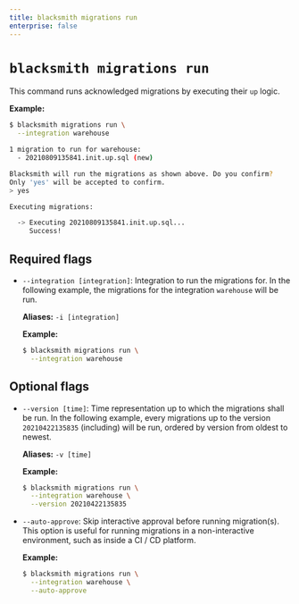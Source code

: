 ```yaml
---
title: blacksmith migrations run
enterprise: false
---
```


# `blacksmith migrations run`

This command runs acknowledged migrations by executing their `up` logic.

**Example:**
```bash
$ blacksmith migrations run \
  --integration warehouse

1 migration to run for warehouse:
  - 20210809135841.init.up.sql (new)

Blacksmith will run the migrations as shown above. Do you confirm?
Only 'yes' will be accepted to confirm.
> yes

Executing migrations:

  -> Executing 20210809135841.init.up.sql...
     Success!
```

## Required flags

- `--integration [integration]`: Integration to run the migrations for. In the
  following example, the migrations for the integration `warehouse` will be run.

  **Aliases:** `-i [integration]`

  **Example:**
  ```bash
  $ blacksmith migrations run \
    --integration warehouse
  ```

## Optional flags

- `--version [time]`: Time representation up to which the migrations shall be
  run. In the following example, every migrations up to the version `20210422135835`
  (including) will be run, ordered by version from oldest to newest.

  **Aliases:** `-v [time]`

  **Example:**
  ```bash
  $ blacksmith migrations run \
    --integration warehouse \
    --version 20210422135835
  ```

- `--auto-approve`: Skip interactive approval before running migration(s). This
  option is useful for running migrations in a non-interactive environment, such
  as inside a CI / CD platform.

  **Example:**
  ```bash
  $ blacksmith migrations run \
    --integration warehouse \
    --auto-approve
  ```
